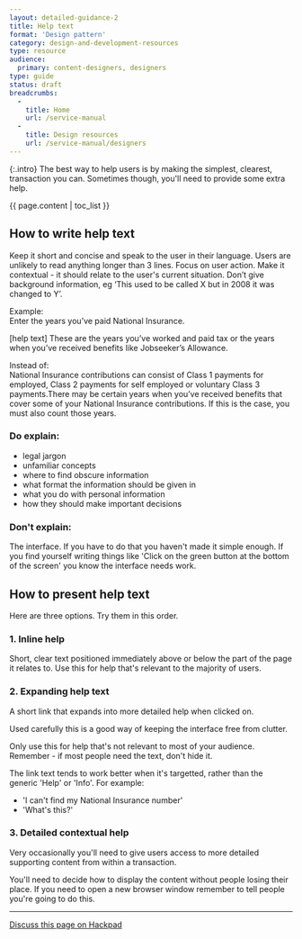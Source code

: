 ```yaml
---
layout: detailed-guidance-2
title: Help text
format: 'Design pattern'
category: design-and-development-resources
type: resource
audience:
  primary: content-designers, designers
type: guide
status: draft
breadcrumbs:
  -
    title: Home
    url: /service-manual
  -
    title: Design resources
    url: /service-manual/designers
---
```


{:.intro}
The best way to help users is by making the simplest, clearest, transaction you can.
Sometimes though, you'll need to provide some extra help.

{{ page.content | toc_list }}


## How to write help text

Keep it short and concise and speak to the user in their language. 
Users are unlikely to read anything longer than 3 lines. 
Focus on user action.
Make it contextual - it should relate to the user's current situation.
Don’t give background information, eg ‘This used to be called X but in 2008 it was changed to Y’. 

Example:<br/>
Enter the years you’ve paid National Insurance.

[help text] These are the years you’ve worked and paid tax or the years when you’ve received benefits like Jobseeker’s Allowance. 

Instead of:<br/>
National Insurance contributions can consist of Class 1 payments for employed, Class 2 payments for self employed or voluntary Class 3 payments.There may be certain years when you’ve received benefits that cover some of your National Insurance contributions. If this is the case, you must also count those years. 

### Do explain:

* legal jargon
* unfamiliar concepts
* where to find obscure information
* what format the information should be given in
* what you do with personal information
* how they should make important decisions

### Don't explain:

The interface. If you have to do that you haven't made it simple enough.
If you find yourself writing things like 'Click on the green button at the bottom of the screen' you know the interface needs work.


## How to present help text

Here are three options. Try them in this order.


### 1. Inline help

Short, clear text positioned immediately above or below the part of the page it relates to. 
Use this for help that's relevant to the majority of users.


### 2. Expanding help text

A short link that expands into more detailed help when clicked on.

Used carefully this is a good way of keeping the interface free from clutter.

Only use this for help that's not relevant to most of your audience.
Remember - if most people need the text, don't hide it.

The link text tends to work better when it's targetted, rather than the generic 'Help' or 'Info'. For example:

* 'I can't find my National Insurance number'
* 'What's this?'


### 3. Detailed contextual help

Very occasionally you'll need to give users access to more detailed supporting content from within a transaction.

You'll need to decide how to display the content without people losing their place.
If you need to open a new browser window remember to tell people you're going to do this.


---

[Discuss this page on Hackpad](https://designpatterns.hackpad.com/Contextual-help-XqnDcGgTBKQ)
